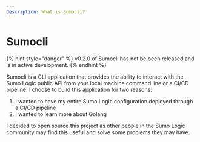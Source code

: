 ```yaml
---
description: What is Sumocli?
---
```


# Sumocli

{% hint style="danger" %}
v0.2.0 of Sumocli has not be been released and is in active development.
{% endhint %}

Sumocli is a CLI application that provides the ability to interact with the Sumo Logic public API from your local machine command line or a CI/CD pipeline. I choose to build this application for two reasons:

1. I wanted to have my entire Sumo Logic configuration deployed through a CI/CD pipeline
2. I wanted to learn more about Golang

I decided to open source this project as other people in the Sumo Logic community may find this useful and solve some problems they may have.



